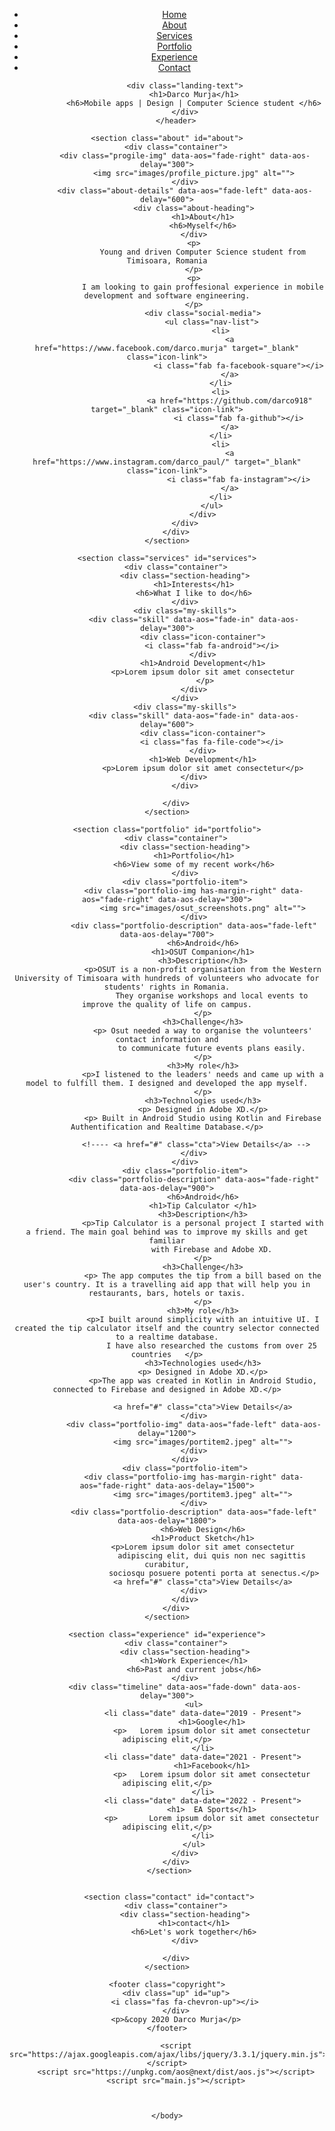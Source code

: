 <!DOCTYPE html>
<html>
    <head>
        <meta charset="UTF-8">
        <meta name="viewport" content="width=device-width, initial-scale=1">
        <title>Darco Murja</title>
        <link rel="stylesheet" href="https://unpkg.com/aos@next/dist/aos.css" />
        <link href="https://fonts.googleapis.com/css?family=Scheherazade&display=swap" rel="stylesheet">
        <link href="https://fonts.googleapis.com/css?family=Cinzel&display=swap" rel="stylesheet"> 
        <link rel="stylesheet" href="https://use.fontawesome.com/releases/v5.7.2/css/all.css" integrity="sha384-fnmOCqbTlWIlj8LyTjo7mOUStjsKC4pOpQbqyi7RrhN7udi9RwhKkMHpvLbHG9Sr" crossorigin="anonymous">
        <link rel="stylesheet" href="styles/main.css">
    </head> 
    <body>
        <header>
            <div class="menu-toggler">
                <div class="bar half start"></div>
                <div class="bar"></div>
                <div class="bar half end"></div>
            </div>
            <nav class="top-nav">
                <ul class="nav-list">
                    <li>
                        <a href="index.html" class="nav-link">Home</a>
                    </li>
                    <li>
                        <a href="#about" class="nav-link">About</a>
                    </li>
                    <li>
                        <a href="#services" class="nav-link">Services</a>
                    </li>
                    <li>
                        <a href="#potfolio" class="nav-link">Portfolio</a>
                    </li>
                    <li>
                        <a href="#experience" class="nav-link">Experience</a>
                    </li>
                    <li>
                        <a href="#contact" class="nav-link">Contact</a>
                    </li>
                </ul>
            </nav>

            <div class="landing-text">
                <h1>Darco Murja</h1>
                <h6>Mobile apps | Design | Computer Science student </h6>
            </div>
        </header>

    <section class="about" id="about">
        <div class="container">
            <div class="progile-img" data-aos="fade-right" data-aos-delay="300">
                <img src="images/profile_picture.jpg" alt="">
            </div>
            <div class="about-details" data-aos="fade-left" data-aos-delay="600">
                <div class="about-heading">
                    <h1>About</h1>
                    <h6>Myself</h6>
                </div>
                <p>
                    Young and driven Computer Science student from Timisoara, Romania
                </p>
                <p>
                    I am looking to gain proffesional experience in mobile development and software engineering.
                </p>
                    <div class="social-media">
                        <ul class="nav-list">
                            <li>
                                <a href="https://www.facebook.com/darco.murja" target="_blank" class="icon-link">
                                    <i class="fab fa-facebook-square"></i>
                                </a>
                            </li>
                            <li>
                                <a href="https://github.com/darco918" target="_blank" class="icon-link">
                                    <i class="fab fa-github"></i>
                                </a>
                            </li>
                            <li>
                                <a href="https://www.instagram.com/darco_paul/" target="_blank" class="icon-link">
                                    <i class="fab fa-instagram"></i>
                                </a>
                            </li>
                        </ul>
                    </div>
            </div>
        </div>
    </section>

    <section class="services" id="services">
        <div class="container">
            <div class="section-heading">
                <h1>Interests</h1>
                <h6>What I like to do</h6>
            </div>
            <div class="my-skills">
                <div class="skill" data-aos="fade-in" data-aos-delay="300">
                    <div class="icon-container">
                        <i class="fab fa-android"></i>
                    </div>
                    <h1>Android Development</h1>
                    <p>Lorem ipsum dolor sit amet consectetur
                     </p>
                </div>
            </div>
            <div class="my-skills">
                <div class="skill" data-aos="fade-in" data-aos-delay="600">
                    <div class="icon-container">
                        <i class="fas fa-file-code"></i>
                    </div>
                    <h1>Web Development</h1>
                    <p>Lorem ipsum dolor sit amet consectetur</p>
                </div>
            </div>
            
        </div>
    </section>

    <section class="portfolio" id="portfolio">
        <div class="container">
            <div class="section-heading">
                <h1>Portfolio</h1>
                <h6>View some of my recent work</h6>
            </div>
            <div class="portfolio-item">
                <div class="portfolio-img has-margin-right" data-aos="fade-right" data-aos-delay="300">
                    <img src="images/osut_screenshots.png" alt="">
                </div>
                <div class="portfolio-description" data-aos="fade-left" data-aos-delay="700">
                    <h6>Android</h6>
                    <h1>OSUT Companion</h1>
                    <h3>Description</h3>
                    <p>OSUT is a non-profit organisation from the Western University of Timisoara with hundreds of volunteers who advocate for students' rights in Romania.
                        They organise workshops and local events to improve the quality of life on campus.
                    </p>
                    <h3>Challenge</h3>
                    <p> Osut needed a way to organise the volunteers' contact information and
                        to communicate future events plans easily.
                    </p>
                    <h3>My role</h3>
                    <p>I listened to the leaders' needs and came up with a model to fulfill them. I designed and developed the app myself.
                    </p>
                    <h3>Technologies used</h3>
                    <p> Designed in Adobe XD.</p>
                    <p> Built in Android Studio using Kotlin and Firebase Authentification and Realtime Database.</p>

                 <!---- <a href="#" class="cta">View Details</a> -->
                </div>
            </div>
            <div class="portfolio-item">
                <div class="portfolio-description" data-aos="fade-right" data-aos-delay="900">
                    <h6>Android</h6>
                    <h1>Tip Calculator </h1>
                    <h3>Description</h3>
                    <p>Tip Calculator is a personal project I started with a friend. The main goal behind was to improve my skills and get familiar
                        with Firebase and Adobe XD.
                    </p>
                    <h3>Challenge</h3>
                    <p> The app computes the tip from a bill based on the user's country. It is a travelling aid app that will help you in restaurants, bars, hotels or taxis.
                    </p>
                    <h3>My role</h3>
                    <p>I built around simplicity with an intuitive UI. I created the tip calculator itself and the country selector connected to a realtime database.
                        I have also researched the customs from over 25 countries   </p>
                    <h3>Technologies used</h3>
                    <p> Designed in Adobe XD.</p>
                    <p>The app was created in Kotlin in Android Studio, connected to Firebase and designed in Adobe XD.</p>

                    <a href="#" class="cta">View Details</a>
                </div>
                <div class="portfolio-img" data-aos="fade-left" data-aos-delay="1200">
                    <img src="images/portitem2.jpeg" alt="">
                </div>
            </div>
            <div class="portfolio-item">
                <div class="portfolio-img has-margin-right" data-aos="fade-right" data-aos-delay="1500">
                    <img src="images/portitem3.jpeg" alt="">
                </div>
                <div class="portfolio-description" data-aos="fade-left" data-aos-delay="1800">
                    <h6>Web Design</h6>
                    <h1>Product Sketch</h1>
                    <p>Lorem ipsum dolor sit amet consectetur
                        adipiscing elit, dui quis non nec sagittis curabitur,
                         sociosqu posuere potenti porta at senectus.</p>
                    <a href="#" class="cta">View Details</a>
                </div>
            </div>
        </div>
    </section>

    <section class="experience" id="experience">
        <div class="container">
            <div class="section-heading">
                <h1>Work Experience</h1>
                <h6>Past and current jobs</h6>
            </div>
            <div class="timeline" data-aos="fade-down" data-aos-delay="300">
                <ul>
                    <li class="date" data-date="2019 - Present">
                        <h1>Google</h1>
                        <p>   Lorem ipsum dolor sit amet consectetur adipiscing elit,</p>
                    </li>
                    <li class="date" data-date="2021 - Present">
                        <h1>Facebook</h1>
                        <p>   Lorem ipsum dolor sit amet consectetur adipiscing elit,</p>
                    </li>
                    <li class="date" data-date="2022 - Present">
                        <h1>  EA Sports</h1>
                        <p>       Lorem ipsum dolor sit amet consectetur adipiscing elit,</p>
                    </li>
                </ul>
            </div>
        </div>
     </section>


     <section class="contact" id="contact">
        <div class="container">
            <div class="section-heading">
                <h1>contact</h1>
                <h6>Let's work together</h6>
            </div>
           
        </div>
    </section>

    <footer class="copyright">
        <div class="up" id="up">
            <i class="fas fa-chevron-up"></i>
        </div>
        <p>&copy 2020 Darco Murja</p>
    </footer>

        <script src="https://ajax.googleapis.com/ajax/libs/jquery/3.3.1/jquery.min.js"></script>
        <script src="https://unpkg.com/aos@next/dist/aos.js"></script>
        <script src="main.js"></script>

    

    </body>
</html>
